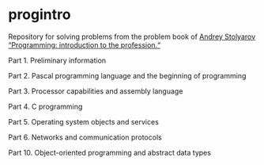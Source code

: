 # progintro
Repository for solving problems from the problem book of [Andrey Stolyarov](http://stolyarov.info) [“Programming: introduction to the profession.“](http://www.stolyarov.info/static/pdf/progintro_taskbook.pdf)

Part 1. Preliminary information

Part 2. Pascal programming language and the beginning of programming

Part 3. Processor capabilities and assembly language

Part 4. C programming

Part 5. Operating system objects and services

Part 6. Networks and communication protocols

Part 10. Object-oriented programming and abstract data types
